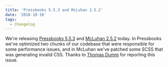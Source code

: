 ```yaml
---
title: 'Pressbooks 5.5.3 and McLuhan 2.5.2'
date: '2018-10-10'
tags:
  - Changelog
---
```


We're releasing
[Pressbooks 5.5.3](https://docs.pressbooks.org/changelog/pressbooks/#5-5-3) and
[McLuhan 2.5.2](https://docs.pressbooks.org/changelog/pressbooks-book/#2-5-2) today. In
Pressbooks we've optimized two chunks of our codebase that were responsible for some
performance issues, and in McLuhan we've patched some SCSS that was generating invalid
CSS. Thanks to [Thomas Dumm](https://github.com/thomasdumm) for reporting this issue.
